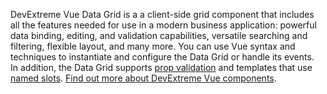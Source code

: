 DevExtreme Vue Data Grid is&nbsp;a&nbsp;a client-side grid component that includes all the features needed for use in a modern business application: powerful data binding, editing, and validation capabilities, versatile searching and filtering, flexible layout, and many more. You can use Vue syntax and techniques to&nbsp;instantiate and configure the Data Grid or&nbsp;handle its events. In&nbsp;addition, the Data Grid supports [prop validation](https://vuejs.org/v2/guide/components-props.html#Prop-Validation) and templates that use [named slots](https://vuejs.org/v2/guide/components-slots.html#Named-Slots). [Find out more about DevExtreme Vue components](/Documentation/Guide/Vue_Components/DevExtreme_Vue_Components/).